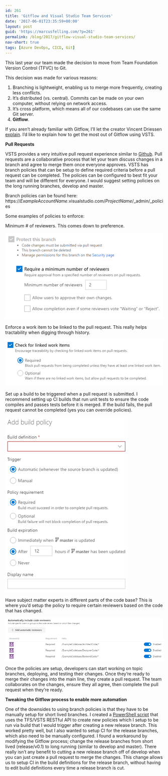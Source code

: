 ```yaml
---
id: 261
title: 'Gitflow and Visual Studio Team Services'
date: '2017-06-01T23:35:59+00:00'
layout: post
guid: 'https://marcusfelling.com/?p=261'
permalink: /blog/2017/gitflow-visual-studio-team-services/
nav-short: true
tags: [Azure DevOps, CICD, Git]
---
```


This last year our team made the decision to move from Team Foundation Version Control (TFVC) to Git.

This decision was made for various reasons:

1. Branching is lightweight, enabling us to merge more frequently, creating less conflicts.
2. It’s distributed (vs. central). Commits can be made on your own computer, without relying on network access.
3. It’s cross platform, which means all of our codebases can use the same Git server.
4. **Gitflow**.

If you aren’t already familiar with Gitflow, I’ll let the creator Vincent Driessen [explain](http://nvie.com/posts/a-successful-git-branching-model/). I’d like to explain how to get the most out of Gitflow using VSTS.

**Pull Requests**

VSTS provides a very intuitive pull request experience similar to [Github](https://help.github.com/articles/about-pull-requests/). Pull requests are a collaborative process that let your team discuss changes in a branch and agree to merge them once everyone approves. VSTS has branch policies that can be setup to define required criteria before a pull request can be completed. The policies can be configured to best fit your team and will be different for everyone. I would suggest setting policies on the long running branches, develop and master.

Branch policies can be found here: https://*ExampleAccountName*.visualstudio.com/*ProjectName*/\_admin/\_policies

Some examples of policies to enforce:

Minimum # of reviewers. This comes down to preference.

![](/content/uploads/2017/06/minNumberofApprovers.png)

Enforce a work item to be linked to the pull request. This really helps tractability when digging through history.

![](/content/uploads/2017/06/checkForLinkedWorkItems.png)

Set up a build to be triggered when a pull request is submitted. I recommend setting up CI builds that run unit tests to ensure the code compiles and passes tests before it is merged. If the build fails, the pull request cannot be completed (yes you can override policies).

![](/content/uploads/2017/06/buildpolicy.png)

Have subject matter experts in different parts of the code base? This is where you’d setup the policy to require certain reviewers based on the code that has changed.

![](/content/uploads/2017/06/codereviewers.png)

Once the policies are setup, developers can start working on topic branches, deploying, and testing their changes. Once they’re ready to merge their changes into the main line, they create a pull request. The team collaborates on the changes, ensure they all agree, then complete the pull request when they’re ready.

**Tweaking the Gitflow process to enable more automation**

One of the downsides to using branch policies is that they have to be manually setup for short lived branches. I created a [PowerShell script](https://github.com/MarcusFelling/PowerShell/blob/master/TFS_CreateBranchPolicies.ps1) that uses the TFS/VSTS RESTful API to create new policies which I setup to be run via build that I would trigger after creating a new release branch. This worked pretty well, but I also wanted to setup CI for the release branches, which also need to be manually configured. I found a workaround by modifying the Gitflow process; change the release branches from short lived (release/v0.1) to long running (similar to develop and master). There really isn’t any benefit to cutting a new release branch off of develop when you can just create a pull request to merge the changes. This change allows us to setup CI in the build definitions for the release branch, without having to edit build definitions every time a release branch is cut.